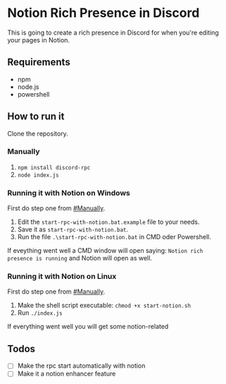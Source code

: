 # Notion Rich Presence in Discord

This is going to create a rich presence in Discord for when you're editing your pages in Notion.

## Requirements

- npm
- node.js
- powershell

## How to run it

Clone the repository.

### Manually

1. `npm install discord-rpc`
2. `node index.js`

### Running it with Notion on Windows

First do step one from [#Manually](Manually).

1. Edit the `start-rpc-with-notion.bat.example` file to your needs.
2. Save it as `start-rpc-with-notion.bat`.
3. Run the file `.\start-rpc-with-notion.bat` in CMD oder Powershell.

If eveything went well a CMD window will open saying: `Notion rich presence is running` and Notion will open as well.

### Running it with Notion on Linux

First do step one from [#Manually](Manually).

1. Make the shell script executable: `chmod +x start-notion.sh`
2. Run `./index.js`

If everything went well you will get some notion-related

## Todos

- [ ] Make the rpc start automatically with notion
- [ ] Make it a notion enhancer feature
